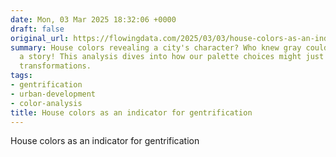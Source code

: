 ```yaml
---
date: Mon, 03 Mar 2025 18:32:06 +0000
draft: false
original_url: https://flowingdata.com/2025/03/03/house-colors-as-an-indicator-for-gentrification/
summary: House colors revealing a city's character? Who knew gray could tell such
  a story! This analysis dives into how our palette choices might just reflect neighborhood
  transformations.
tags:
- gentrification
- urban-development
- color-analysis
title: House colors as an indicator for gentrification
---
```


House colors as an indicator for gentrification